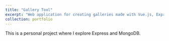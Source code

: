 ```yaml
---
title: "Gallery Tool"
excerpt: "Web application for creating galleries made with Vue.js, Express and MongoDB<br/><br/><img src='/images/des_over.png'>"
collection: portfolio
---
```


This is a personal project where I explore Express and MongoDB.
